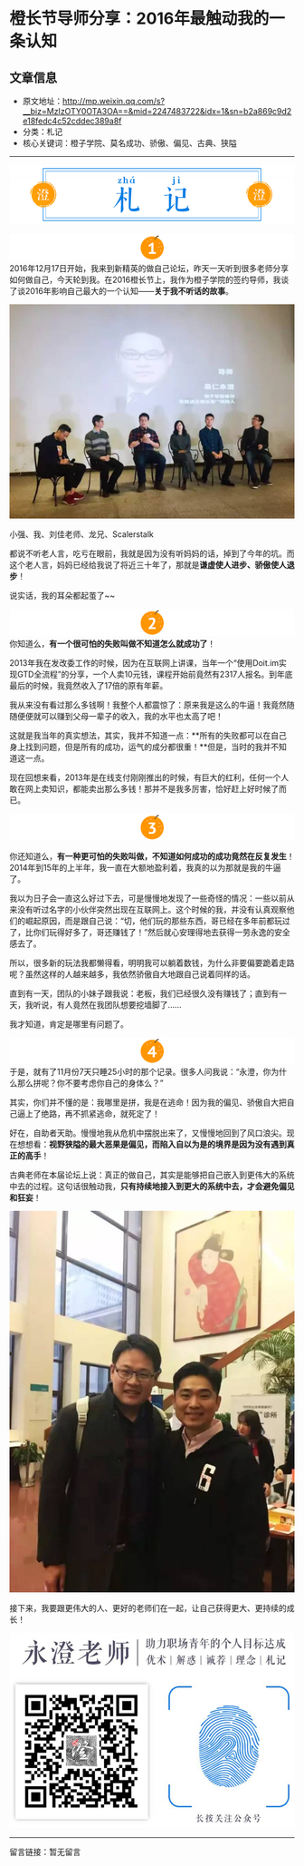 # 橙长节导师分享：2016年最触动我的一条认知

## 文章信息

- 原文地址：http://mp.weixin.qq.com/s?__biz=MzIzOTY0OTA3OA==&mid=2247483722&idx=1&sn=b2a869c9d2e18fedc4c52cddec389a8f
- 分类：札记
- 核心关键词：橙子学院、莫名成功、骄傲、偏见、古典、狭隘

----


![札记](/_image/nav_ZhaJi.png)


![01](/_image/title01.png)
2016年12月17日开始，我来到新精英的做自己论坛，昨天一天听到很多老师分享如何做自己，今天轮到我。在2016橙长节上，我作为橙子学院的签约导师，我谈了谈2016年影响自己最大的一个认知——**关于我不听话的故事**。

![](./_image/640.jpg)

小强、我、刘佳老师、龙兄、Scalerstalk

都说不听老人言，吃亏在眼前，我就是因为没有听妈妈的话，掉到了今年的坑。而这个老人言，妈妈已经给我说了将近三十年了，那就是**谦虚使人进步、骄傲使人退步**！

说实话，我的耳朵都起茧了~~

![02](/_image/title02.png)
你知道么，**有一个很可怕的失败叫做不知道怎么就成功了**！

2013年我在发改委工作的时候，因为在互联网上讲课，当年一个“使用Doit.im实现GTD全流程”的分享，一个人卖10元钱，课程开始前竟然有2317人报名。到年底最后的时候，我竟然收入了17倍的原有年薪。

我从来没有看过那么多钱啊！我整个人都震惊了：原来我是这么的牛逼！我竟然随随便便就可以赚到父母一辈子的收入，我的水平也太高了吧！

这就是我当年的真实想法，其实，我并不知道一点：**所有的失败都可以在自己身上找到问题，但是所有的成功，运气的成分都很重！**但是，当时的我并不知道这一点。

现在回想来看，2013年是在线支付刚刚推出的时候，有巨大的红利，任何一个人敢在网上卖知识，都能卖出那么多钱！那并不是我多厉害，恰好赶上好时候了而已。

![03](/_image/title03.png)

你还知道么，**有一种更可怕的失败叫做，不知道如何成功的成功竟然在反复发生**！2014年到15年的上半年，我一直在大额地盈利着，我真的以为那就是我的牛逼了。

我以为日子会一直这么好过下去，可是慢慢地发现了一些奇怪的情况：一些以前从来没有听过名字的小伙伴突然出现在互联网上。这个时候的我，并没有认真观察他们的崛起原因，而是跟自己说：“切，他们玩的那些东西，哥已经在多年前都玩过了，比你们玩得好多了，哥还赚钱了！”然后就心安理得地去获得一劳永逸的安全感去了。

所以，很多新的玩法我都懒得看，明明我可以躺着数钱，为什么非要偏要跪着走路呢？虽然这样的人越来越多，我依然骄傲自大地跟自己说着同样的话。

直到有一天，团队的小妹子跟我说：老板，我们已经很久没有赚钱了；直到有一天，我听说，有人竟然在我团队想要挖墙脚了……

我才知道，肯定是哪里有问题了。

![04](/_image/title04.png)
于是，就有了11月份7天只睡25小时的那个记录。很多人问我说：“永澄，你为什么那么拼呢？你不要考虑你自己的身体么？”

其实，你们并不懂的是：我哪里是拼，我是在逃命！因为我的偏见、骄傲自大把自己逼上了绝路，再不抓紧逃命，就死定了！

好在，自助者天助。慢慢地我从危机中摆脱出来了，又慢慢地回到了风口浪尖。现在想想看：**视野狭隘的最大恶果是偏见，而陷入自以为是的境界是因为没有遇到真正的高手**！

古典老师在本届论坛上说：真正的做自己，其实是能够把自己嵌入到更伟大的系统中去的过程。这句话很触动我，**只有持续地接入到更大的系统中去，才会避免偏见和狂妄**！


![](./_image/gudian.jpg)


接下来，我要跟更伟大的人、更好的老师们在一起，让自己获得更大、更持续的成长！

![引导二维码](/_image/bottomQC.jpg)

----

留言链接：暂无留言